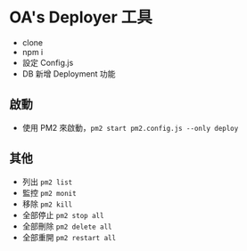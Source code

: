 # OA's Deployer 工具

* clone
* npm i
* 設定 Config.js
* DB 新增 Deployment 功能

## 啟動
* 使用 PM2 來啟動，`pm2 start pm2.config.js --only deploy`

## 其他
* 列出 `pm2 list`
* 監控 `pm2 monit`
* 移除 `pm2 kill`
* 全部停止 `pm2 stop all`
* 全部刪除 `pm2 delete all`
* 全部重開 `pm2 restart all`
